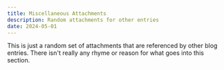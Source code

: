 ```yaml
---
title: Miscellaneous Attachments
description: Random attachments for other entries
date: 2024-05-01
---
```


This is just a random set of attachments that are referenced by other blog entries. There isn't really any rhyme or reason for what goes into this section.
